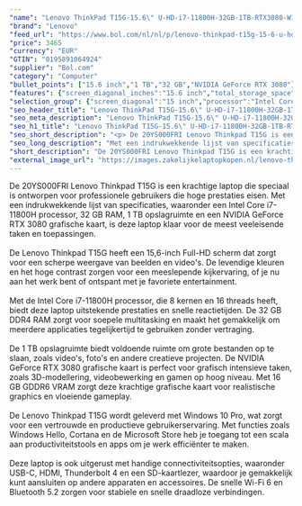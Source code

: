 ```yaml
---
"name": "Lenovo ThinkPad T15G-15.6\" U-HD-i7-11800H-32GB-1TB-RTX3080-W10P"
"brand": "Lenovo"
"feed_url": "https://www.bol.com/nl/nl/p/lenovo-thinkpad-t15g-15-6-u-hd-i7-11800h-32gb-1tb-rtx3080-w10p/9300000148380986"
"price": 3465
"currency": "EUR"
"GTIN": "0195891064924"
"supplier": "Bol.com"
"category": "Computer"
"bullet_points": ["15.6 inch","1 TB","32 GB","NVIDIA GeForce RTX 3080"]
"features": {"screen_diagonal_inches":"15.6 inch","total_storage_space":"1 TB","memory_size":"32 GB","graphics_card":"NVIDIA GeForce RTX 3080"}
"selection_group": {"screen_diagonal":"15 inch","processor":"Intel Core i7","changed_price_past_3_days":false,"product_family":"Thinkpad"}
"seo_header_title": "Lenovo ThinkPad T15G-15.6\" U-HD-i7-11800H-32GB-1TB-RTX3080-W10P"
"seo_meta_description": "Lenovo ThinkPad T15G-15.6\" U-HD-i7-11800H-32GB-1TB-RTX3080-W10P"
"seo_h1_title": "Lenovo ThinkPad T15G-15.6\" U-HD-i7-11800H-32GB-1TB-RTX3080-W10P"
"seo_short_description": "<p> De 20YS000FRI Lenovo Thinkpad T15G is een krachtige laptop die speciaal is ontworpen voor professionele gebruikers die hoge prestaties eisen."
"seo_long_description": "Met een indrukwekkende lijst van specificaties, waaronder een Intel Core i7-11800H processor, 32 GB RAM, 1 TB opslagruimte en een NVIDIA GeForce RTX 3080 grafische kaart, is deze laptop klaar voor de meest veeleisende taken en toepassingen. <br /><br />De Lenovo Thinkpad T15G heeft een 15,6-inch Full-HD scherm dat zorgt voor een scherpe weergave van beelden en video's. De levendige kleuren en het hoge contrast zorgen voor een meeslepende kijkervaring, of je nu aan het werk bent of ontspant met je favoriete entertainment. <br /><br />Met de Intel Core i7-11800H processor, die 8 kernen en 16 threads heeft, biedt deze laptop uitstekende prestaties en snelle reactietijden. De 32 GB DDR4 RAM zorgt voor soepele multitasking en maakt het gemakkelijk om meerdere applicaties tegelijkertijd te gebruiken zonder vertraging. <br /><br />De 1 TB opslagruimte biedt voldoende ruimte om grote bestanden op te slaan, zoals video's, foto's en andere creatieve projecten. De NVIDIA GeForce RTX 3080 grafische kaart is perfect voor grafisch intensieve taken, zoals 3D-modellering, videobewerking en gamen op hoog niveau. Met 16 GB GDDR6 VRAM zorgt deze krachtige grafische kaart voor realistische graphics en vloeiende gameplay. <br /><br />De Lenovo Thinkpad T15G wordt geleverd met Windows 10 Pro, wat zorgt voor een vertrouwde en productieve gebruikerservaring. Met functies zoals Windows Hello, Cortana en de Microsoft Store heb je toegang tot een scala aan productiviteitstools en apps om je werk efficiënter te maken. <br /><br />Deze laptop is ook uitgerust met handige connectiviteitsopties, waaronder USB-C, HDMI, Thunderbolt 4 en een SD-kaartlezer, waardoor je gemakkelijk kunt aansluiten op andere apparaten en accessoires. De snelle Wi-Fi 6 en Bluetooth 5. 2 zorgen voor stabiele en snelle draadloze verbindingen. </p>"
"short_description": "De 20YS000FRI Lenovo Thinkpad T15G is een krachtige laptop die speciaal is ontworpen voor professionele gebruikers die hoge prestaties eisen. Met een indrukwekkende lijst van specificaties, waaronder een Intel Core i7-11800H processor, 32 GB RAM, 1 TB opslagruimte en een NVIDIA GeForce RTX 3080 grafische kaart, is deze laptop klaar voor de meest veeleisende taken en toepassingen. De Lenovo Thinkpad T15G heeft een 15,6-inch Full-HD scherm dat zorgt voor een scherpe weergave van beelden en video's. De levendige kleuren en het hoge contrast zorgen voor een meeslepende kijkervaring, of je nu aan het werk bent of ontspant met je favoriete entertainment. Met de Intel Core i7-11800H processor, die 8 kernen en 16 threads heeft, biedt deze laptop uitstekende prestaties en snelle reactietijden. De 32 GB DDR4 RAM zorgt voor soepele multitasking en maakt het gemakkelijk om meerdere applicaties tegelijkertijd te gebruiken zonder vertraging. De 1 TB opslagruimte biedt voldoende ruimte om grote bestanden op te slaan, zoals video's, foto's en andere creatieve projecten. De NVIDIA GeForce RTX 3080 grafische kaart is perfect voor grafisch intensieve taken, zoals 3D-modellering, videobewerking en gamen op hoog niveau. Met 16 GB GDDR6 VRAM zorgt deze krachtige grafische kaart voor realistische graphics en vloeiende gameplay. De Lenovo Thinkpad T15G wordt geleverd met Windows 10 Pro, wat zorgt voor een vertrouwde en productieve gebruikerservaring. Met functies zoals Windows Hello, Cortana en de Microsoft Store heb je toegang tot een scala aan productiviteitstools en apps om je werk efficiënter te maken. Deze laptop is ook uitgerust met handige connectiviteitsopties, waaronder USB-C, HDMI, Thunderbolt 4 en een SD-kaartlezer, waardoor je gemakkelijk kunt aansluiten op andere apparaten en accessoires. De snelle Wi-Fi 6 en Bluetooth 5.2 zorgen voor stabiele en snelle draadloze verbindingen."
"external_image_url": "https://images.zakelijkelaptopkopen.nl/lenovo-thinkpad-t15g-15-6-u-hd-i7-11800h-32gb-1tb-rtx3080-w10p.webp"
---
```


<p> De 20YS000FRI Lenovo Thinkpad T15G is een krachtige laptop die speciaal is ontworpen voor professionele gebruikers die hoge prestaties eisen. Met een indrukwekkende lijst van specificaties, waaronder een Intel Core i7-11800H processor, 32 GB RAM, 1 TB opslagruimte en een NVIDIA GeForce RTX 3080 grafische kaart, is deze laptop klaar voor de meest veeleisende taken en toepassingen.<br /><br />De Lenovo Thinkpad T15G heeft een 15,6-inch Full-HD scherm dat zorgt voor een scherpe weergave van beelden en video's. De levendige kleuren en het hoge contrast zorgen voor een meeslepende kijkervaring, of je nu aan het werk bent of ontspant met je favoriete entertainment.<br /><br />Met de Intel Core i7-11800H processor, die 8 kernen en 16 threads heeft, biedt deze laptop uitstekende prestaties en snelle reactietijden. De 32 GB DDR4 RAM zorgt voor soepele multitasking en maakt het gemakkelijk om meerdere applicaties tegelijkertijd te gebruiken zonder vertraging.<br /><br />De 1 TB opslagruimte biedt voldoende ruimte om grote bestanden op te slaan, zoals video's, foto's en andere creatieve projecten. De NVIDIA GeForce RTX 3080 grafische kaart is perfect voor grafisch intensieve taken, zoals 3D-modellering, videobewerking en gamen op hoog niveau. Met 16 GB GDDR6 VRAM zorgt deze krachtige grafische kaart voor realistische graphics en vloeiende gameplay.<br /><br />De Lenovo Thinkpad T15G wordt geleverd met Windows 10 Pro, wat zorgt voor een vertrouwde en productieve gebruikerservaring. Met functies zoals Windows Hello, Cortana en de Microsoft Store heb je toegang tot een scala aan productiviteitstools en apps om je werk efficiënter te maken.<br /><br />Deze laptop is ook uitgerust met handige connectiviteitsopties, waaronder USB-C, HDMI, Thunderbolt 4 en een SD-kaartlezer, waardoor je gemakkelijk kunt aansluiten op andere apparaten en accessoires. De snelle Wi-Fi 6 en Bluetooth 5.2 zorgen voor stabiele en snelle draadloze verbindingen. </p>